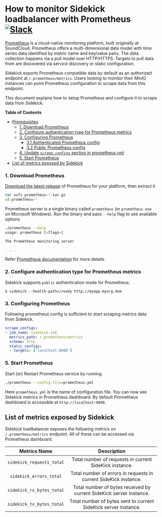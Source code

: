 # How to monitor Sidekick loadbalancer with Prometheus [![Slack](https://slack.min.io/slack?type=svg)](https://slack.min.io)

[Prometheus](https://prometheus.io) is a cloud-native monitoring platform, built originally at SoundCloud. Prometheus offers a multi-dimensional data model with time series data identified by metric name and key/value pairs. The data collection happens via a pull model over HTTP/HTTPS. Targets to pull data from are discovered via service discovery or static configuration.

Sidekick exports Prometheus compatible data by default as an authorized endpoint at `/.prometheus/metrics`. Users looking to monitor their MinIO instances can point Prometheus configuration to scrape data from this endpoint.

This document explains how to setup Prometheus and configure it to scrape data from Sidekick.

**Table of Contents**

- [Prerequisites](#prerequisites)
    - [1. Download Prometheus](#1-download-prometheus)
    - [2. Configure authentication type for Prometheus metrics](#2-configure-authentication-type-for-prometheus-metrics)
    - [3. Configuring Prometheus](#3-configuring-prometheus)
        - [3.1 Authenticated Prometheus config](#31-authenticated-prometheus-config)
        - [3.2 Public Prometheus config](#32-public-prometheus-config)
    - [4. Update `scrape_configs` section in prometheus.yml](#4-update-scrapeconfigs-section-in-prometheusyml)
    - [5. Start Prometheus](#5-start-prometheus)
- [List of metrics exposed by Sidekick](#list-of-metrics-exposed-by-sidekick)

### 1. Download Prometheus

[Download the latest release](https://prometheus.io/download) of Prometheus for your platform, then extract it

```sh
tar xvfz prometheus-*.tar.gz
cd prometheus-*
```

Prometheus server is a single binary called `prometheus` (or `prometheus.exe` on Microsoft Windows). Run the binary and pass `--help` flag to see available options

```sh
./prometheus --help
usage: prometheus [<flags>]

The Prometheus monitoring server

. . .

```

Refer [Prometheus documentation](https://prometheus.io/docs/introduction/first_steps/) for more details.

### 2. Configure authentication type for Prometheus metrics

Sidekick supports `public` authentication mode for Prometheus.

```
$ sidekick --health-path=/ready http://myapp.myorg.dom
```

### 3. Configuring Prometheus

Following prometheus config is sufficient to start scraping metrics data from Sidekick.

```yaml
scrape_configs:
- job_name: sidekick-job
  metrics_path: /.prometheus/metrics
  scheme: http
  static_configs:
  - targets: ['localhost:8080']
```

### 5. Start Prometheus

Start (or) Restart Prometheus service by running

```sh
./prometheus --config.file=prometheus.yml
```

Here `prometheus.yml` is the name of configuration file. You can now see Sidekick metrics in Prometheus dashboard. By default Prometheus dashboard is accessible at `http://localhost:9090`.

## List of metrics exposed by Sidekick

Sidekick loadbalancer exposes the following metrics on `/.prometheus/metrics` endpoint. All of these can be accessed via Prometheus dashboard.

| Metrics Name              | Description                                                         |
|:-------------------------:|:-------------------------------------------------------------------:|
| `sidekick_requests_total` | Total number of requests in current SideKick instance.              |
| `sidekick_errors_total`   | Total number of errors in requests in current SideKick instance.    |
| `sidekick_rx_bytes_total` | Total number of bytes received by current SideKick server instance. |
| `sidekick_tx_bytes_total` | Total number of bytes sent to current SideKick server instance.     |
